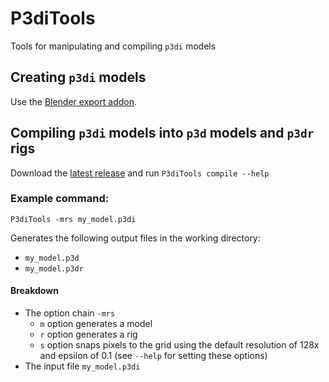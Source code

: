 # P3diTools
Tools for manipulating and compiling `p3di` models

## Creating `p3di` models

Use the [Blender export addon](https://github.com/Parzivail-Modding-Team/GalaxiesParzisStarWarsMod/blob/master/resources/blender_addons/io_scene_p3di.py).

## Compiling `p3di` models into `p3d` models and `p3dr` rigs

Download the [latest release](https://github.com/Parzivail-Modding-Team/P3diTools/releases) and run `P3diTools compile --help`

### Example command:

```
P3diTools -mrs my_model.p3di
```
Generates the following output files in the working directory:
* `my_model.p3d`
* `my_model.p3dr`

#### Breakdown

* The option chain `-mrs`
  * `m` option generates a model
  * `r` option generates a rig
  * `s` option snaps pixels to the grid using the default resolution of 128x and epsilon of 0.1 (see `--help` for setting these options)
* The input file `my_model.p3di`
